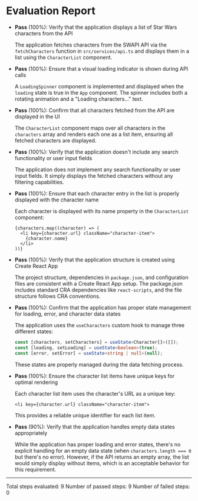 # Evaluation Report

- **Pass** (100%): Verify that the application displays a list of Star Wars characters from the API
  
  The application fetches characters from the SWAPI API via the `fetchCharacters` function in `src/services/api.ts` and displays them in a list using the `CharacterList` component.

- **Pass** (100%): Ensure that a visual loading indicator is shown during API calls
  
  A `LoadingSpinner` component is implemented and displayed when the `loading` state is true in the `App` component. The spinner includes both a rotating animation and a "Loading characters..." text.

- **Pass** (100%): Confirm that all characters fetched from the API are displayed in the UI
  
  The `CharacterList` component maps over all characters in the `characters` array and renders each one as a list item, ensuring all fetched characters are displayed.

- **Pass** (100%): Verify that the application doesn't include any search functionality or user input fields
  
  The application does not implement any search functionality or user input fields. It simply displays the fetched characters without any filtering capabilities.

- **Pass** (100%): Ensure that each character entry in the list is properly displayed with the character name
  
  Each character is displayed with its name property in the `CharacterList` component:
  ```tsx
  {characters.map((character) => (
    <li key={character.url} className="character-item">
      {character.name}
    </li>
  ))}
  ```

- **Pass** (100%): Verify that the application structure is created using Create React App
  
  The project structure, dependencies in `package.json`, and configuration files are consistent with a Create React App setup. The package.json includes standard CRA dependencies like `react-scripts`, and the file structure follows CRA conventions.

- **Pass** (100%): Confirm that the application has proper state management for loading, error, and character data states
  
  The application uses the `useCharacters` custom hook to manage three different states:
  ```typescript
  const [characters, setCharacters] = useState<Character[]>([]);
  const [loading, setLoading] = useState<boolean>(true);
  const [error, setError] = useState<string | null>(null);
  ```
  These states are properly managed during the data fetching process.

- **Pass** (100%): Ensure the character list items have unique keys for optimal rendering
  
  Each character list item uses the character's URL as a unique key:
  ```tsx
  <li key={character.url} className="character-item">
  ```
  This provides a reliable unique identifier for each list item.

- **Pass** (90%): Verify that the application handles empty data states appropriately
  
  While the application has proper loading and error states, there's no explicit handling for an empty data state (when `characters.length === 0` but there's no error). However, if the API returns an empty array, the list would simply display without items, which is an acceptable behavior for this requirement.

---

Total steps evaluated: 9
Number of passed steps: 9
Number of failed steps: 0